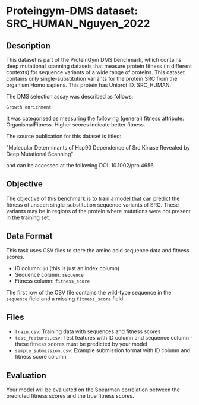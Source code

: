 
# Proteingym-DMS dataset: SRC_HUMAN_Nguyen_2022

## Description

This dataset is part of the ProteinGym DMS benchmark, which contains deep mutational scanning datasets that measure
protein fitness (in different contexts) for sequence variants of a wide range of proteins. This dataset contains
only single-substitution variants for the protein SRC from the organism Homo sapiens. This protein has Uniprot ID: SRC_HUMAN. 

The DMS selection assay was described as follows: 

    Growth enrichment

It was categorised as measuring the following (general) fitness attribute: OrganismalFitness. Higher scores indicate better fitness.

The source publication for this dataset is titled: 

"Molecular Determinants of Hsp90 Dependence of Src Kinase Revealed by Deep Mutational Scanning"

and can be accessed at the following DOI: 10.1002/pro.4656.

## Objective

The objective of this benchmark is to train a model that can predict the fitness of unseen single-substitution sequence variants of SRC.
These variants may be in regions of the protein where mutations were not present in the training set.

## Data Format

This task uses CSV files to store the amino acid sequence data and fitness scores.
- ID column: `id` (this is just an index column)
- Sequence column: `sequence`
- Fitness column: `fitness_score`

The first row of the CSV file contains the wild-type sequence in the `sequence` field and a missing `fitness_score` field.

## Files

- `train.csv`: Training data with sequences and fitness scores
- `test_features.csv`: Test features with ID column and sequence column - these fitness scores must be predicted by your model
- `sample_submission.csv`: Example submission format with ID column and fitness score column

## Evaluation

Your model will be evaluated on the Spearman correlation between the predicted fitness scores and the true fitness scores.

